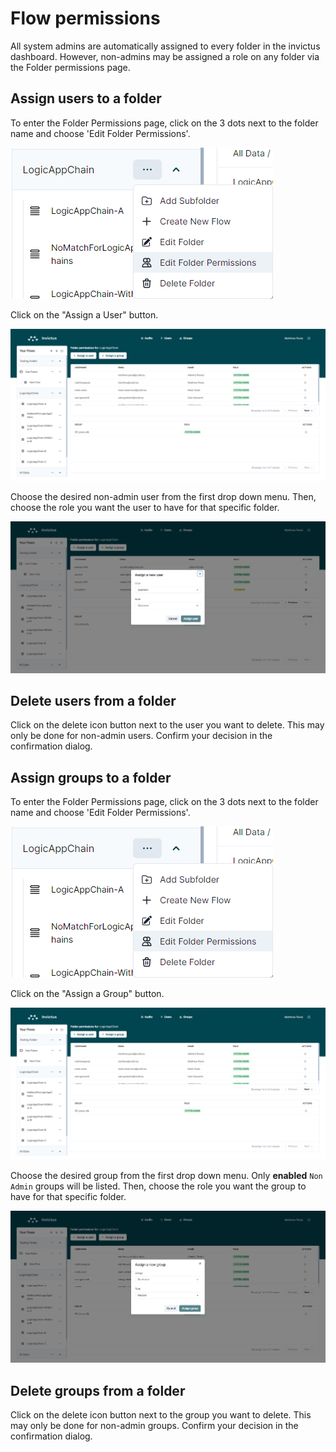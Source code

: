 # Flow permissions

All system admins are automatically assigned to every folder in the invictus dashboard. However, non-admins may be assigned a role on any folder via the Folder permissions page. 

## Assign users to a folder

To enter the Folder Permissions page, click on the 3 dots next to the folder name and choose 'Edit Folder Permissions'.

![folder1](/images/v2_folderpermissions1.png)

Click on the "Assign a User" button.

![folder1](/images/v2_folderpermissions2.png)


Choose the desired non-admin user from the first drop down menu. Then, choose the role you want the user to have for that specific folder.

![folder1](/images/v2_folderpermissions3.png)


## Delete users from a folder

Click on the delete icon button next to the user you want to delete. This may only be done for non-admin users. Confirm your decision in the confirmation dialog.

## Assign groups to a folder

To enter the Folder Permissions page, click on the 3 dots next to the folder name and choose 'Edit Folder Permissions'.

![folder1](/images/v2_folderpermissions1.png)

Click on the "Assign a Group" button.

![folder1](/images/v2_folderpermissions2.png)

Choose the desired group from the first drop down menu. Only **enabled** `Non Admin` groups will be listed. Then, choose the role you want the group to have for that specific folder.

![folder1](/images/v2_folderpermissions4.png)

## Delete groups from a folder

Click on the delete icon button next to the group you want to delete. This may only be done for non-admin groups. Confirm your decision in the confirmation dialog.
